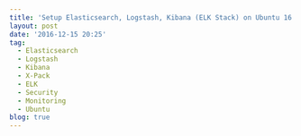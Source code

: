 ```yaml
---
title: 'Setup Elasticsearch, Logstash, Kibana (ELK Stack) on Ubuntu 16.04 LTS'
layout: post
date: '2016-12-15 20:25'
tag:
  - Elasticsearch
  - Logstash
  - Kibana
  - X-Pack
  - ELK
  - Security
  - Monitoring
  - Ubuntu
blog: true
---
```

